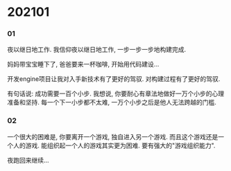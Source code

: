 # 202101

### 01

夜以继日地工作. 
我信仰夜以继日地工作, 一步一步一步地构建完成.

妈妈带宝宝睡下了, 爸爸要来一杯咖啡, 开始用代码建设...

开发engine项目让我对入手新技术有了更好的驾驭.
对构建过程有了更好的驾驭.

有句话说: 成功需要一百个小步.
我想说, 你要耐心有章法地做好一万个小步的心理准备和坚持.
每一个下一小步都不太难, 一万个小步之后是他人无法跨越的门槛.

### 02

一个很大的困难是, 你要离开一个游戏, 独自进入另一个游戏.
而且这个游戏还是一个人的游戏.
能组织起一个人的游戏其实更为困难. 要有强大的"游戏组织能力".

夜跑回来继续...
